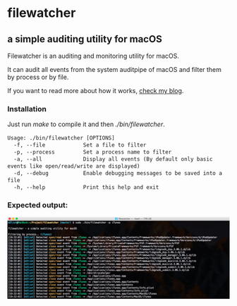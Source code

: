 # filewatcher
## a simple auditing utility for macOS

Filewatcher is an auditing and monitoring utility for macOS.

It can audit all events from the system auditpipe of macOS and filter them by process or by file.

If you want to read more about how it works, [check my blog](https://m3liot.github.io/).


### Installation
Just run <i>make</i> to compile it and then <i>./bin/filewatcher</i>.

```
Usage: ./bin/filewatcher [OPTIONS]
  -f, --file            Set a file to filter
  -p, --process         Set a process name to filter
  -a, --all             Display all events (By default only basic events like open/read/write are displayed)
  -d, --debug           Enable debugging messages to be saved into a file
  -h, --help            Print this help and exit
```
### Expected output:
<p align="center">
<img src="screenshot.png" alt="Output" />
</p>
